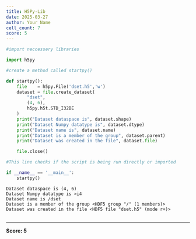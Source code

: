 ```yaml
---
title: H5Py-Lib
date: 2025-03-27
author: Your Name
cell_count: 7
score: 5
---
```


```python
#import neccessery libraries
```


```python
import h5py
```


```python
#create a method called startpy()
```


```python
def startpy():
    file    = h5py.File('dset.h5','w')
    dataset = file.create_dataset(
        "dset",
        (4, 6),
        h5py.h5t.STD_I32BE
    )
    print("Dataset dataspace is", dataset.shape)
    print("Dataset Numpy datatype is", dataset.dtype)
    print("Dataset name is", dataset.name)
    print("Dataset is a member of the group", dataset.parent)
    print("Dataset was created in the file", dataset.file)

    file.close()
```


```python
#This line checks if the script is being run directly or imported
```


```python
if __name__ == '__main__':
    startpy()
```

    Dataset dataspace is (4, 6)
    Dataset Numpy datatype is >i4
    Dataset name is /dset
    Dataset is a member of the group <HDF5 group "/" (1 members)>
    Dataset was created in the file <HDF5 file "dset.h5" (mode r+)>



```python

```


---
**Score: 5**
